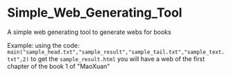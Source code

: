 # Simple_Web_Generating_Tool
A simple web generating tool to generate webs for books

Example:
using the code: `main("sample_head.txt","sample_result","sample_tail.txt","sample_text.txt",2)` to get the `sample_result.html`
you will have a web of the first chapter of the book 1 of "MaoXuan"